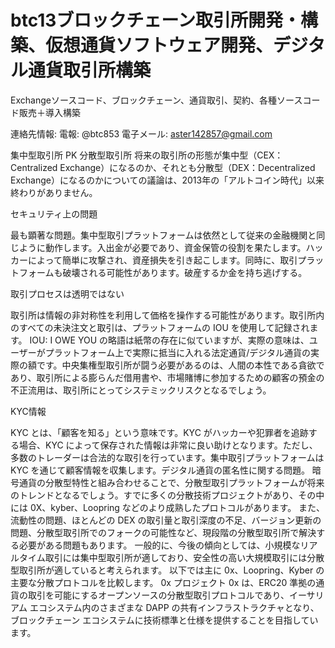 # btc13ブロックチェーン取引所開発・構築、仮想通貨ソフトウェア開発、デジタル通貨取引所構築

Exchangeソースコード、ブロックチェーン、通貨取引、契約、各種ソースコード販売＋導入構築

連絡先情報: 電報: @btc853 電子メール: aster142857@gmail.com

集中型取引所 PK 分散型取引所
将来の取引所の形態が集中型（CEX：Centralized Exchange）になるのか、それとも分散型（DEX：Decentralized Exchange）になるのかについての議論は、2013年の「アルトコイン時代」以来終わりがありません。

セキュリティ上の問題

最も顕著な問題。集中型取引プラットフォームは依然として従来の金融機関と同じように動作します。入出金が必要であり、資金保管の役割を果たします。ハッカーによって簡単に攻撃され、資産損失を引き起こします。同時に、取引プラットフォームも破壊される可能性があります。破産するか金を持ち逃げする。

取引プロセスは透明ではない

取引所は情報の非対称性を利用して価格を操作する可能性があります。取引所内のすべての未決注文と取引は、プラットフォームの IOU を使用して記録されます。 IOU: I OWE YOU の略語は紙幣の存在に似ていますが、実際の意味は、ユーザーがプラットフォーム上で実際に抵当に入れる法定通貨/デジタル通貨の実際の額です。中央集権型取引所が闘う必要があるのは、人間の本性である貪欲であり、取引所による膨らんだ借用書や、市場賭博に参加するための顧客の預金の不正流用は、取引所にとってシステミックリスクとなるでしょう。

KYC情報

KYC とは、「顧客を知る」という意味です。KYC がハッカーや犯罪者を追跡する場合、KYC によって保存された情報は非常に良い助けとなります。ただし、多数のトレーダーは合法的な取引を行っています。集中取引プラットフォームは KYC を通じて顧客情報を収集します。デジタル通貨の匿名性に関する問題。
暗号通貨の分散型特性と組み合わせることで、分散型取引プラットフォームが将来のトレンドとなるでしょう。すでに多くの分散技術プロジェクトがあり、その中には 0X、kyber、Loopring などのより成熟したプロトコルがあります。
また、流動性の問題、ほとんどの DEX の取引量と取引深度の不足、バージョン更新の問題、分散型取引所でのフォークの可能性など、現段階の分散型取引所で解決する必要がある問題もあります。
一般的に、今後の傾向としては、小規模なリアルタイム取引には集中型取引所が適しており、安全性の高い大規模取引には分散型取引所が適していると考えられます。
以下では主に 0x、Loopring、Kyber の主要な分散プロトコルを比較します。
0x プロジェクト
0x は、ERC20 準拠の通貨の取引を可能にするオープンソースの分散型取引プロトコルであり、イーサリアム エコシステム内のさまざまな DAPP の共有インフラストラクチャとなり、ブロックチェーン エコシステムに技術標準と仕様を提供することを目指しています。
